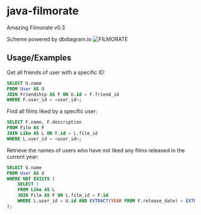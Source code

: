 # java-filmorate

Amazing Filmorate v0.3

Scheme powered by dbdiagram.io
![FILMORATE](https://github.com/byLucz/java-filmorate/assets/72922298/7a45424f-a0d8-47d5-9f96-e143cacff40b)


## Usage/Examples

Get all friends of user with a specific ID:
```sql
SELECT U.name
FROM User AS U
JOIN Friendship AS F ON U.id = F.friend_id
WHERE F.user_id = <user_id>;
```
Find all films liked by a specific user:

```sql
SELECT F.name, F.description
FROM Film AS F
JOIN Like AS L ON F.id = L.film_id
WHERE L.user_id = <user_id>;
```
Retrieve the names of users who have not liked any films released in the current year:
```sql
SELECT U.name
FROM User AS U
WHERE NOT EXISTS (
    SELECT 1
    FROM Like AS L
    JOIN Film AS F ON L.film_id = F.id
    WHERE L.user_id = U.id AND EXTRACT(YEAR FROM F.release_date) = EXTRACT(YEAR FROM CURRENT_DATE)
);
```
